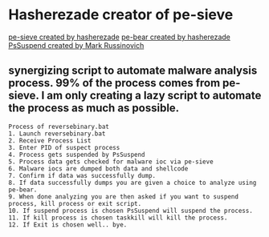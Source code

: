 # Hasherezade creator of pe-sieve
[pe-sieve created by hasherezade](https://github.com/hasherezade/pe-sieve)
[pe-bear created by hasherezade](https://github.com/hasherezade/pe-bear-releases/)
[PsSuspend created by Mark Russinovich](https://docs.microsoft.com/en-us/sysinternals/downloads/pssuspend)

## synergizing script to automate malware analysis process. 99% of the process comes from pe-sieve. I am only creating a lazy script to automate the process as much as possible.

```
Process of reversebinary.bat
1. Launch reversebinary.bat
2. Receive Process List
3. Enter PID of suspect process
4. Process gets suspended by PsSuspend
5. Process data gets checked for malware ioc via pe-sieve
6. Malware iocs are dumped both data and shellcode
7. Confirm if data was successfully dump.
8. If data successfully dumps you are given a choice to analyze using pe-bear.
9. When done analyzing you are then asked if you want to suspend process, kill process or exit script.
10. If suspend process is chosen PsSuspend will suspend the process.
11. If kill process is chosen taskkill will kill the process.
12. If Exit is chosen well.. bye.
```